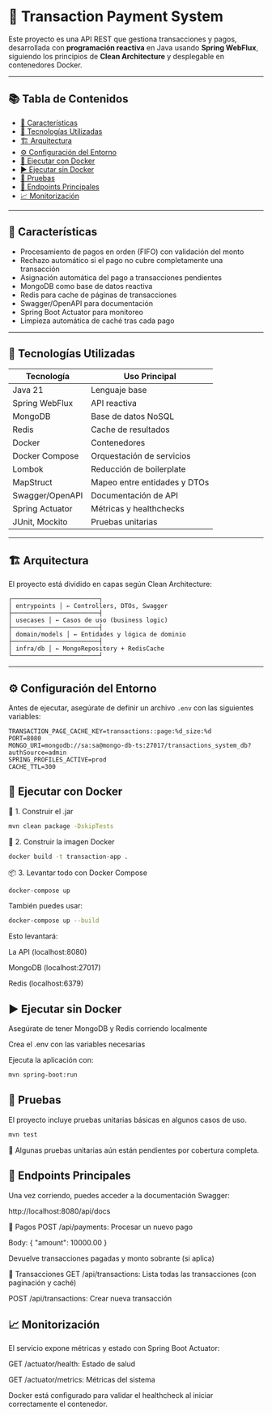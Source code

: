 # 💸 Transaction Payment System

Este proyecto es una API REST que gestiona transacciones y pagos, desarrollada con **programación reactiva** en Java usando **Spring WebFlux**, siguiendo los principios de **Clean Architecture** y desplegable en contenedores Docker.

---

## 📚 Tabla de Contenidos

- [🚀 Características](#-características)
- [🧪 Tecnologías Utilizadas](#-tecnologías-utilizadas)
- [🏗️ Arquitectura](#️-arquitectura)
- [⚙️ Configuración del Entorno](#-configuración-del-entorno)
- [🐳 Ejecutar con Docker](#-ejecutar-con-docker)
- [▶️ Ejecutar sin Docker](#️-ejecutar-sin-docker)
- [🧪 Pruebas](#-pruebas)
- [📂 Endpoints Principales](#-endpoints-principales)
- [📈 Monitorización](#-monitorización)

---

## 🚀 Características

- Procesamiento de pagos en orden (FIFO) con validación del monto
- Rechazo automático si el pago no cubre completamente una transacción
- Asignación automática del pago a transacciones pendientes
- MongoDB como base de datos reactiva
- Redis para cache de páginas de transacciones
- Swagger/OpenAPI para documentación
- Spring Boot Actuator para monitoreo
- Limpieza automática de caché tras cada pago

---

## 🧪 Tecnologías Utilizadas

| Tecnología       | Uso Principal                         |
|------------------|----------------------------------------|
| Java 21          | Lenguaje base                         |
| Spring WebFlux   | API reactiva                          |
| MongoDB          | Base de datos NoSQL                   |
| Redis            | Cache de resultados                   |
| Docker           | Contenedores                          |
| Docker Compose   | Orquestación de servicios             |
| Lombok           | Reducción de boilerplate              |
| MapStruct        | Mapeo entre entidades y DTOs          |
| Swagger/OpenAPI  | Documentación de API                  |
| Spring Actuator  | Métricas y healthchecks               |
| JUnit, Mockito   | Pruebas unitarias                     |

---

## 🏗️ Arquitectura

El proyecto está dividido en capas según Clean Architecture:

```
┌────────────────────────┐
│ entrypoints │ ← Controllers, DTOs, Swagger
├────────────────────────┤
│ usecases │ ← Casos de uso (business logic)
├────────────────────────┤
│ domain/models │ ← Entidades y lógica de dominio
├────────────────────────┤
│ infra/db │ ← MongoRepository + RedisCache
└────────────────────────┘
```
---

## ⚙️ Configuración del Entorno

Antes de ejecutar, asegúrate de definir un archivo `.env` con las siguientes variables:

```env
TRANSACTION_PAGE_CACHE_KEY=transactions::page:%d_size:%d
PORT=8080
MONGO_URI=mongodb://sa:sa@mongo-db-ts:27017/transactions_system_db?authSource=admin
SPRING_PROFILES_ACTIVE=prod
CACHE_TTL=300
```

## 🐳 Ejecutar con Docker
🧱 1. Construir el .jar
```bash
mvn clean package -DskipTests
```

🐳 2. Construir la imagen Docker
```bash
docker build -t transaction-app .
```

📦 3. Levantar todo con Docker Compose
```bash
docker-compose up
```

También puedes usar:
```bash
docker-compose up --build
```

Esto levantará:

La API (localhost:8080)

MongoDB (localhost:27017)

Redis (localhost:6379)

## ▶️ Ejecutar sin Docker
Asegúrate de tener MongoDB y Redis corriendo localmente

Crea el .env con las variables necesarias

Ejecuta la aplicación con:
```bash
mvn spring-boot:run
```

## 🧪 Pruebas
El proyecto incluye pruebas unitarias básicas en algunos casos de uso.
```bash
mvn test
```

🧪 Algunas pruebas unitarias aún están pendientes por cobertura completa.

## 📂 Endpoints Principales
Una vez corriendo, puedes acceder a la documentación Swagger:

http://localhost:8080/api/docs

🔄 Pagos
POST /api/payments: Procesar un nuevo pago

Body: { "amount": 10000.00 }

Devuelve transacciones pagadas y monto sobrante (si aplica)

📃 Transacciones
GET /api/transactions: Lista todas las transacciones (con paginación y caché)

POST /api/transactions: Crear nueva transacción

## 📈 Monitorización
El servicio expone métricas y estado con Spring Boot Actuator:

GET /actuator/health: Estado de salud

GET /actuator/metrics: Métricas del sistema

Docker está configurado para validar el healthcheck al iniciar correctamente el contenedor.


